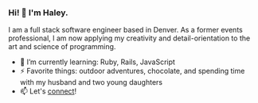 ### Hi! 👋 I'm **Haley**. 

I am a full stack software engineer based in Denver. As a former events professional, I am now applying my creativity and detail-orientation to the art and science of programming.

- 🌱  I’m currently learning: Ruby, Rails, JavaScript
- ⚡  Favorite things: outdoor adventures, chocolate, and spending time with my husband and two young daughters
- 📫  Let's [connect](https://www.linkedin.com/in/haleywarson/)!
